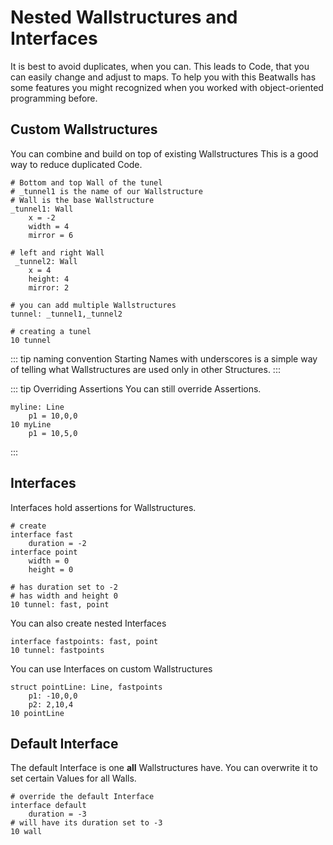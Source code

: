 # Nested Wallstructures and Interfaces

It is best to avoid duplicates, when you can.
This leads to Code, that you can easily change and adjust to maps.
To help you with this Beatwalls has some features you might recognized when you worked with object-oriented programming before.

## Custom Wallstructures

You can combine and build on top of existing Wallstructures
This is a good way to reduce duplicated Code.

```
# Bottom and top Wall of the tunel
# _tunnel1 is the name of our Wallstructure
# Wall is the base Wallstructure
_tunnel1: Wall
    x = -2
    width = 4
    mirror = 6

# left and right Wall
 _tunnel2: Wall
    x = 4
    height: 4
    mirror: 2
    
# you can add multiple Wallstructures
tunnel: _tunnel1,_tunnel2

# creating a tunel
10 tunnel
```

::: tip naming convention
Starting Names with underscores is a simple way of telling what Wallstructures are used only in other Structures.
:::

::: tip Overriding Assertions
You can still override Assertions.
```
myline: Line
    p1 = 10,0,0
10 myLine
    p1 = 10,5,0
```
:::

## Interfaces

Interfaces hold assertions for Wallstructures.

```
# create
interface fast
    duration = -2
interface point
    width = 0
    height = 0

# has duration set to -2
# has width and height 0
10 tunnel: fast, point
```

You can also create nested Interfaces

```
interface fastpoints: fast, point
10 tunnel: fastpoints
```

You can use Interfaces on custom Wallstructures

```
struct pointLine: Line, fastpoints
    p1: -10,0,0
    p2: 2,10,4
10 pointLine
```

## Default Interface

The default Interface is one __all__ Wallstructures have.
You can overwrite it to set certain Values for all Walls.

```
# override the default Interface
interface default
    duration = -3
# will have its duration set to -3
10 wall
```
